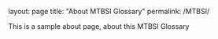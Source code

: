 layout: page
title: "About MTBSI Glossary"
permalink: /MTBSI/

This is a sample about page, about this MTBSI Glossary
